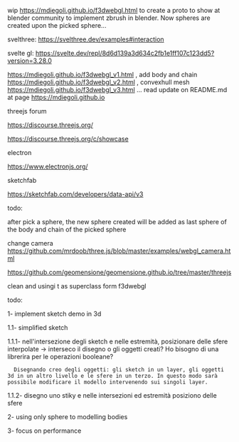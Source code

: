 wip https://mdiegoli.github.io/f3dwebgl.html to create a proto to show at blender community to implement zbrush in blender. Now spheres are created upon the picked sphere...

svelthree: https://svelthree.dev/examples#interaction

svelte gl: https://svelte.dev/repl/8d6d139a3d634c2fb1e1ff107c123dd5?version=3.28.0

https://mdiegoli.github.io/f3dwebgl_v1.html , add body and chain https://mdiegoli.github.io/f3dwebgl_v2.html , convexhull mesh https://mdiegoli.github.io/f3dwebgl_v3.html ... read update on README.md at page https://mdiegoli.github.io

threejs forum

https://discourse.threejs.org/

https://discourse.threejs.org/c/showcase

electron

https://www.electronjs.org/

sketchfab

https://sketchfab.com/developers/data-api/v3

todo:

after pick a sphere, the new sphere created will be added as last sphere of the body and chain of the picked sphere

change camera https://github.com/mrdoob/three.js/blob/master/examples/webgl_camera.html

https://github.com/geomensione/geomensione.github.io/tree/master/threejs

clean and usingi t as superclass form f3dwebgl

todo:

1- implement sketch demo in 3d
  
  1.1- simplified sketch
  
   1.1.1- nell'intersezione degli sketch e nelle estremità, posizionare delle sfere interpolate -> interseco il disegno o gli oggetti creati? Ho bisogno di una librerira per le operazioni booleane?
      
      Disegnando creo degli oggetti: gli sketch in un layer, gli oggetti 3d in un altro livello e le sfere in un terzo. In questo modo sarà possibile modificare il modello intervenendo sui singoli layer.
     
   1.1.2- disegno uno stiky e nelle intersezioni ed estremità posiziono delle sfere

2- using only sphere to modelling bodies

3- focus on performance
